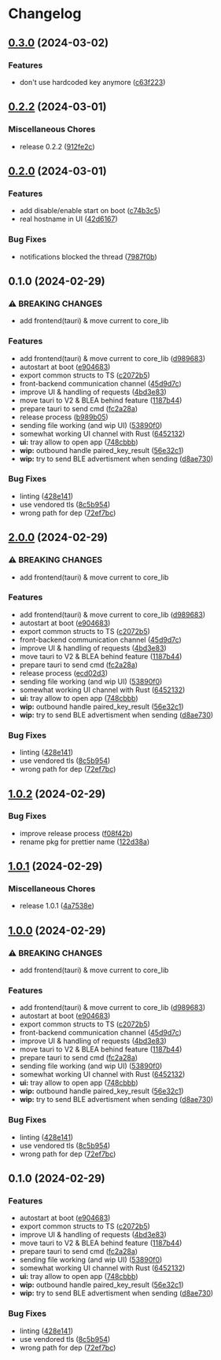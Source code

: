 # Changelog

## [0.3.0](https://github.com/Martichou/rquickshare/compare/rquickshare-v0.2.2...rquickshare-v0.3.0) (2024-03-02)


### Features

* don't use hardcoded key anymore ([c63f223](https://github.com/Martichou/rquickshare/commit/c63f223ca855e4bb9013a397d47ccaa12ea0d61d))

## [0.2.2](https://github.com/Martichou/rquickshare/compare/rquickshare-v0.2.0...rquickshare-v0.2.2) (2024-03-01)

### Miscellaneous Chores

* release 0.2.2 ([912fe2c](https://github.com/Martichou/rquickshare/commit/912fe2c7eb5c2d19813147f821ff3c97ddaf7c75))

## [0.2.0](https://github.com/Martichou/rquickshare/compare/rquickshare-v0.1.0...rquickshare-v0.2.0) (2024-03-01)


### Features

* add disable/enable start on boot ([c74b3c5](https://github.com/Martichou/rquickshare/commit/c74b3c535e6103d3054847f7cd8f311d26414872))
* real hostname in UI ([42d6167](https://github.com/Martichou/rquickshare/commit/42d6167da3f2f4cad11da595d74174752cec12ba))


### Bug Fixes

* notifications blocked the thread ([7987f0b](https://github.com/Martichou/rquickshare/commit/7987f0bf870b50fabd7301e11361930ca5990de6))

## 0.1.0 (2024-02-29)


### ⚠ BREAKING CHANGES

* add frontend(tauri) & move current to core_lib

### Features

* add frontend(tauri) & move current to core_lib ([d989683](https://github.com/Martichou/rquickshare/commit/d9896837d9c00c687deb66663cd9a7ed264574ac))
* autostart at boot ([e904683](https://github.com/Martichou/rquickshare/commit/e90468311f10f95ed01ff72b98977d533dc454ee))
* export common structs to TS ([c2072b5](https://github.com/Martichou/rquickshare/commit/c2072b5260938317128c022fe8ac9ac687ea8eaf))
* front-backend communication channel ([45d9d7c](https://github.com/Martichou/rquickshare/commit/45d9d7c61761e40114a6e96b4f6bc6069fc1487f))
* improve UI & handling of requests ([4bd3e83](https://github.com/Martichou/rquickshare/commit/4bd3e832cca133dbe0f6193ffcd9b0b7be42cff2))
* move tauri to V2 & BLEA behind feature ([1187b44](https://github.com/Martichou/rquickshare/commit/1187b447336ba0446264c53fb1e86f61d3e45c35))
* prepare tauri to send cmd ([fc2a28a](https://github.com/Martichou/rquickshare/commit/fc2a28a493ada7e9ffe1611bdcb960a727ea1764))
* release process ([b989b05](https://github.com/Martichou/rquickshare/commit/b989b05e6151d618d77b8e6379518eb55f9c1b1a))
* sending file working (and wip UI) ([53890f0](https://github.com/Martichou/rquickshare/commit/53890f08dde4261f1775f925ee6a3084fbe76eae))
* somewhat working UI channel with Rust ([6452132](https://github.com/Martichou/rquickshare/commit/6452132c976d0f02574855953a2f1b3431a5c28d))
* **ui:** tray allow to open app ([748cbbb](https://github.com/Martichou/rquickshare/commit/748cbbbccf165b4429c49fd5ee88f4e86405c11a))
* **wip:** outbound handle paired_key_result ([56e32c1](https://github.com/Martichou/rquickshare/commit/56e32c15a0fcf71eb821dca70960d9a64539a4a7))
* **wip:** try to send BLE advertisment when sending ([d8ae730](https://github.com/Martichou/rquickshare/commit/d8ae730ed09df3d28b5870e63c8a42423780d310))


### Bug Fixes

* linting ([428e141](https://github.com/Martichou/rquickshare/commit/428e141895ae687bd6e8befe30a2bfebe761dfb4))
* use vendored tls ([8c5b954](https://github.com/Martichou/rquickshare/commit/8c5b954645c996a7d2fdc2457ae257cd88cab464))
* wrong path for dep ([72ef7bc](https://github.com/Martichou/rquickshare/commit/72ef7bc26ba7c1c1ad017a232e9f4a3bd25fe8c5))

## [2.0.0](https://github.com/Martichou/rquickshare/compare/rquickshare-v1.0.2...rquickshare-v2.0.0) (2024-02-29)


### ⚠ BREAKING CHANGES

* add frontend(tauri) & move current to core_lib

### Features

* add frontend(tauri) & move current to core_lib ([d989683](https://github.com/Martichou/rquickshare/commit/d9896837d9c00c687deb66663cd9a7ed264574ac))
* autostart at boot ([e904683](https://github.com/Martichou/rquickshare/commit/e90468311f10f95ed01ff72b98977d533dc454ee))
* export common structs to TS ([c2072b5](https://github.com/Martichou/rquickshare/commit/c2072b5260938317128c022fe8ac9ac687ea8eaf))
* front-backend communication channel ([45d9d7c](https://github.com/Martichou/rquickshare/commit/45d9d7c61761e40114a6e96b4f6bc6069fc1487f))
* improve UI & handling of requests ([4bd3e83](https://github.com/Martichou/rquickshare/commit/4bd3e832cca133dbe0f6193ffcd9b0b7be42cff2))
* move tauri to V2 & BLEA behind feature ([1187b44](https://github.com/Martichou/rquickshare/commit/1187b447336ba0446264c53fb1e86f61d3e45c35))
* prepare tauri to send cmd ([fc2a28a](https://github.com/Martichou/rquickshare/commit/fc2a28a493ada7e9ffe1611bdcb960a727ea1764))
* release process ([ecd02d3](https://github.com/Martichou/rquickshare/commit/ecd02d364b5a54dd8b2c196091e0f200aff2c03d))
* sending file working (and wip UI) ([53890f0](https://github.com/Martichou/rquickshare/commit/53890f08dde4261f1775f925ee6a3084fbe76eae))
* somewhat working UI channel with Rust ([6452132](https://github.com/Martichou/rquickshare/commit/6452132c976d0f02574855953a2f1b3431a5c28d))
* **ui:** tray allow to open app ([748cbbb](https://github.com/Martichou/rquickshare/commit/748cbbbccf165b4429c49fd5ee88f4e86405c11a))
* **wip:** outbound handle paired_key_result ([56e32c1](https://github.com/Martichou/rquickshare/commit/56e32c15a0fcf71eb821dca70960d9a64539a4a7))
* **wip:** try to send BLE advertisment when sending ([d8ae730](https://github.com/Martichou/rquickshare/commit/d8ae730ed09df3d28b5870e63c8a42423780d310))


### Bug Fixes

* linting ([428e141](https://github.com/Martichou/rquickshare/commit/428e141895ae687bd6e8befe30a2bfebe761dfb4))
* use vendored tls ([8c5b954](https://github.com/Martichou/rquickshare/commit/8c5b954645c996a7d2fdc2457ae257cd88cab464))
* wrong path for dep ([72ef7bc](https://github.com/Martichou/rquickshare/commit/72ef7bc26ba7c1c1ad017a232e9f4a3bd25fe8c5))

## [1.0.2](https://github.com/Martichou/rquickshare/compare/rquickshare-v1.0.1...rquickshare-v1.0.2) (2024-02-29)


### Bug Fixes

* improve release process ([f08f42b](https://github.com/Martichou/rquickshare/commit/f08f42b7ab33e9bb35e7f5afa556997269f872c1))
* rename pkg for prettier name ([122d38a](https://github.com/Martichou/rquickshare/commit/122d38a2dff944e0d3e2aa5c90138cb586467d0a))

## [1.0.1](https://github.com/Martichou/rquickshare/compare/rquickshare_frontend-v1.0.0...rquickshare_frontend-v1.0.1) (2024-02-29)


### Miscellaneous Chores

* release 1.0.1 ([4a7538e](https://github.com/Martichou/rquickshare/commit/4a7538ec456684f2b6febc9f3aa9bbe5f9ffbeca))

## [1.0.0](https://github.com/Martichou/rquickshare/compare/rquickshare_frontend-v0.1.0...rquickshare_frontend-v1.0.0) (2024-02-29)


### ⚠ BREAKING CHANGES

* add frontend(tauri) & move current to core_lib

### Features

* add frontend(tauri) & move current to core_lib ([d989683](https://github.com/Martichou/rquickshare/commit/d9896837d9c00c687deb66663cd9a7ed264574ac))
* autostart at boot ([e904683](https://github.com/Martichou/rquickshare/commit/e90468311f10f95ed01ff72b98977d533dc454ee))
* export common structs to TS ([c2072b5](https://github.com/Martichou/rquickshare/commit/c2072b5260938317128c022fe8ac9ac687ea8eaf))
* front-backend communication channel ([45d9d7c](https://github.com/Martichou/rquickshare/commit/45d9d7c61761e40114a6e96b4f6bc6069fc1487f))
* improve UI & handling of requests ([4bd3e83](https://github.com/Martichou/rquickshare/commit/4bd3e832cca133dbe0f6193ffcd9b0b7be42cff2))
* move tauri to V2 & BLEA behind feature ([1187b44](https://github.com/Martichou/rquickshare/commit/1187b447336ba0446264c53fb1e86f61d3e45c35))
* prepare tauri to send cmd ([fc2a28a](https://github.com/Martichou/rquickshare/commit/fc2a28a493ada7e9ffe1611bdcb960a727ea1764))
* sending file working (and wip UI) ([53890f0](https://github.com/Martichou/rquickshare/commit/53890f08dde4261f1775f925ee6a3084fbe76eae))
* somewhat working UI channel with Rust ([6452132](https://github.com/Martichou/rquickshare/commit/6452132c976d0f02574855953a2f1b3431a5c28d))
* **ui:** tray allow to open app ([748cbbb](https://github.com/Martichou/rquickshare/commit/748cbbbccf165b4429c49fd5ee88f4e86405c11a))
* **wip:** outbound handle paired_key_result ([56e32c1](https://github.com/Martichou/rquickshare/commit/56e32c15a0fcf71eb821dca70960d9a64539a4a7))
* **wip:** try to send BLE advertisment when sending ([d8ae730](https://github.com/Martichou/rquickshare/commit/d8ae730ed09df3d28b5870e63c8a42423780d310))


### Bug Fixes

* linting ([428e141](https://github.com/Martichou/rquickshare/commit/428e141895ae687bd6e8befe30a2bfebe761dfb4))
* use vendored tls ([8c5b954](https://github.com/Martichou/rquickshare/commit/8c5b954645c996a7d2fdc2457ae257cd88cab464))
* wrong path for dep ([72ef7bc](https://github.com/Martichou/rquickshare/commit/72ef7bc26ba7c1c1ad017a232e9f4a3bd25fe8c5))

## 0.1.0 (2024-02-29)


### Features

* autostart at boot ([e904683](https://github.com/Martichou/rquickshare/commit/e90468311f10f95ed01ff72b98977d533dc454ee))
* export common structs to TS ([c2072b5](https://github.com/Martichou/rquickshare/commit/c2072b5260938317128c022fe8ac9ac687ea8eaf))
* improve UI & handling of requests ([4bd3e83](https://github.com/Martichou/rquickshare/commit/4bd3e832cca133dbe0f6193ffcd9b0b7be42cff2))
* move tauri to V2 & BLEA behind feature ([1187b44](https://github.com/Martichou/rquickshare/commit/1187b447336ba0446264c53fb1e86f61d3e45c35))
* prepare tauri to send cmd ([fc2a28a](https://github.com/Martichou/rquickshare/commit/fc2a28a493ada7e9ffe1611bdcb960a727ea1764))
* sending file working (and wip UI) ([53890f0](https://github.com/Martichou/rquickshare/commit/53890f08dde4261f1775f925ee6a3084fbe76eae))
* somewhat working UI channel with Rust ([6452132](https://github.com/Martichou/rquickshare/commit/6452132c976d0f02574855953a2f1b3431a5c28d))
* **ui:** tray allow to open app ([748cbbb](https://github.com/Martichou/rquickshare/commit/748cbbbccf165b4429c49fd5ee88f4e86405c11a))
* **wip:** outbound handle paired_key_result ([56e32c1](https://github.com/Martichou/rquickshare/commit/56e32c15a0fcf71eb821dca70960d9a64539a4a7))
* **wip:** try to send BLE advertisment when sending ([d8ae730](https://github.com/Martichou/rquickshare/commit/d8ae730ed09df3d28b5870e63c8a42423780d310))


### Bug Fixes

* linting ([428e141](https://github.com/Martichou/rquickshare/commit/428e141895ae687bd6e8befe30a2bfebe761dfb4))
* use vendored tls ([8c5b954](https://github.com/Martichou/rquickshare/commit/8c5b954645c996a7d2fdc2457ae257cd88cab464))
* wrong path for dep ([72ef7bc](https://github.com/Martichou/rquickshare/commit/72ef7bc26ba7c1c1ad017a232e9f4a3bd25fe8c5))
